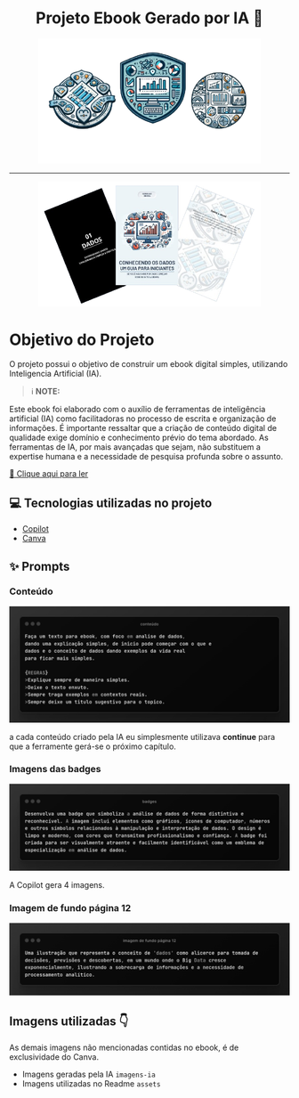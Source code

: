 <h1 align="center">Projeto Ebook Gerado por IA 🤖</h1>
<p align="center">
<img 
    src="./assets/badge.png"
    width="400"  
/>
</p>

---

<p align="center">
<img 
    src="./assets/imgs-ebook.png"
    width="400"  
/>
</p>

# Objetivo do Projeto

O projeto possui o objetivo de construir um ebook digital simples, utilizando Inteligencia Artificial (IA).

> ℹ️ **NOTE:** 

Este ebook foi elaborado com o auxílio de ferramentas de inteligência artificial (IA) como facilitadoras no processo de escrita e organização de informações. É importante ressaltar que a criação de conteúdo digital de qualidade exige domínio e conhecimento prévio do tema abordado. As ferramentas de IA, por mais avançadas que sejam, não substituem a expertise humana e a necessidade de pesquisa profunda sobre o assunto.

<a href="https://github.com/SergioSinhoca/criando-ebbok-Ia/blob/main/ebook/Ebook%20-%20CONHECENDO%20OS%20DADOS%20UM%20GUIA%20PARA%20INICIANTES.pdf"
 title="View PDF now"> 📖 Clique aqui para ler</a>
 
 
## 💻 Tecnologias utilizadas no projeto

- [Copilot](https://copilot.microsoft.com/) 
- [Canva](https://www.canva.com/)

## ✨ Prompts

### Conteúdo  
 
 <p align="center">
<img 
    src="./assets/conteudo.png"
    width="600"  
/>
</p>

a cada conteúdo criado pela IA eu simplesmente utilizava **continue** para que a ferramente gerá-se o próximo capítulo. 


### Imagens das badges

 <p align="center">
<img 
    src="./assets/badges.png"
    width="600"  
/>
</p>

 A Copilot gera 4 imagens.   

### Imagem de fundo página 12

 <p align="center">
<img 
    src="./assets/imagem-de-fundo-pagina-12.png"
    width="600"  
/>
</p>



## Imagens utilizadas 👇
As demais imagens não mencionadas contidas no ebook, é de exclusividade do Canva. 

- Imagens geradas pela IA `imagens-ia`
- Imagens utilizadas no Readme `assets`








